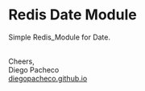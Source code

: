 # Redis Date Module

Simple Redis_Module for Date. <BR/>
<BR/>

Cheers, <BR/>
Diego Pacheco <BR/>
[diegopacheco.github.io](diegopacheco.github.io)
